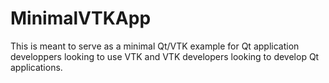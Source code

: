 # MinimalVTKApp

This is meant to serve as a minimal Qt/VTK example for Qt application developpers looking to use
VTK and VTK developers looking to develop Qt applications.
